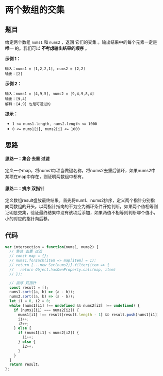 # 两个数组的交集

## 题目

给定两个数组 `nums1` 和 `nums2` ，返回 它们的交集 。输出结果中的每个元素一定是 **唯一** 的。我们可以 **不考虑输出结果的顺序** 。

**示例 1：**

```
输入：nums1 = [1,2,2,1], nums2 = [2,2]
输出：[2]
```

**示例 2：**

```
输入：nums1 = [4,9,5], nums2 = [9,4,9,8,4]
输出：[9,4]
解释：[4,9] 也是可通过的
```

**提示：**

- `1 <= nums1.length, nums2.length <= 1000`
- `0 <= nums1[i], nums2[i] <= 1000`

## 思路

#### 思路一：集合 去重 过滤

定义一个map，将nums1每项当做键名称，将nums2去重后循环，如果nums2中某项在map中存在，则证明两数组中都有。

#### 思路二：排序 双指针

定义数组result盛放最终结果，首先将num1、nums2排序，定义两个指针分别指向两数组的开头，以两指针指向的不为空为循环条件开始判断，如果两个值相等则证明是交集，验证最终结果中没有该项后添加，如果两值不相等则判断哪个值小，小的对应的指针向后移。

## 代码

```js
var intersection = function(nums1, nums2) {
  // 集合 去重 过滤
  // const map = {};
  // nums1.forEach(item => map[item] = 1);
  // return [...new Set(nums2)].filter(item => {
  //   return Object.hasOwnProperty.call(map, item)
  // });

  // 排序 双指针
  const result = [];
  nums1.sort((a, b) => (a - b));
  nums2.sort((a, b) => (a - b));
  let i1 = 0, i2 = 0;
  while (nums1[i1] !== undefined && nums2[i2] !== undefined) {
    if (nums1[i1] === nums2[i2]) {
      nums1[i1] !== result[result.length - 1] && result.push(nums1[i1]);
      i1++;
      i2++;
    } else {
      if (nums1[i1] < nums2[i2]) {
        i1++;
      } else {
        i2++;
      }
    }
  }
  return result;
};
```
